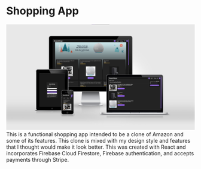 # Shopping App
![Website Preview](background.png)
This is a functional shopping app intended to be a clone of Amazon and some of its features. This  clone is mixed with my design style and features that I thought would make it look better. This was created with React and incorporates Firebase Cloud Firestore, Firebase authentication, and accepts payments through Stripe.
